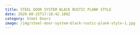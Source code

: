```yaml
---
title: STEEL DOOR SYSTEM BLACK RUSTIC PLANK STYLE
date: 2020-08-25T17:18:42.189Z
category: Steel Doors
image: /img/steel-door-system-black-rustic-plank-style-1.jpg
---
```

